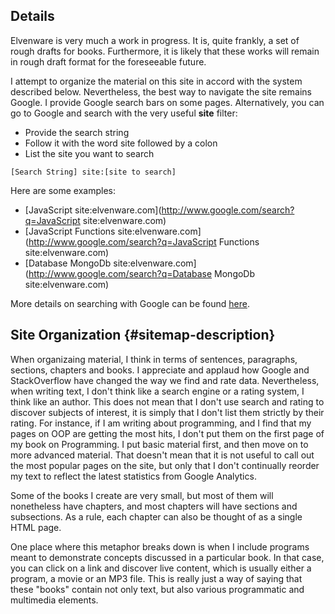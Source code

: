 Details
-------

Elvenware is very much a work in progress. It is, quite frankly, a set of
rough drafts for books. Furthermore, it is likely that these works will
remain in rough draft format for the foreseeable future.

I attempt to organize the material on this site in accord with the system
described below. Nevertheless, the best way to navigate the site remains 
Google. I provide Google search bars on some pages. Alternatively, you can go to
Google and search with the very useful **site** filter:

* Provide the search string
* Follow it with the word site followed by a colon
* List the site you want to search

```
[Search String] site:[site to search] 
```

Here are some examples:

* [JavaScript site:elvenware.com](http://www.google.com/search?q=JavaScript site:elvenware.com)
* [JavaScript Functions site:elvenware.com](http://www.google.com/search?q=JavaScript Functions site:elvenware.com)
* [Database MongoDb site:elvenware.com](http://www.google.com/search?q=Database MongoDb site:elvenware.com)

More details on searching with Google can be found [here][browser].

[browser]: http://www.elvenware.com/charlie/development/cloud/Browsers.html

## Site Organization {#sitemap-description}

When organizaing material, I think in terms of sentences, paragraphs,
sections, chapters and books. I appreciate and applaud how Google and
StackOverflow have changed the way we find and rate data. Nevertheless, when
writing text, I don't think like a search engine or a rating system, I think
like an author. This does not mean that I don't use search and rating to
discover subjects of interest, it is simply that I don't list them strictly
by their rating. For instance, if I am writing about programming, and I find
that my pages on OOP are getting the most hits, I don't put them on the first
page of my book on Programming. I put basic material first, and then move on
to more advanced material. That doesn't mean that it is not useful to call out
the most popular pages on the site, but only that I don't continually reorder
my text to reflect the latest statistics from Google Analytics.

Some of the books I create are very small, but most of them will nonetheless 
have chapters, and most chapters will have sections and subsections. As a 
rule, each chapter can also be thought of as a single HTML page.

One place where this metaphor breaks down is when I include programs
meant to demonstrate concepts discussed in a particular book. In that case,
you can click on a link and discover live content, which is usually either a 
program, a movie or an MP3 file. This is really just a way of saying that
these "books" contain not only text, but also various programmatic and 
multimedia elements.
